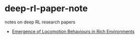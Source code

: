 # deep-rl-paper-note
notes on deep RL research papers

- [Emergence of Locomotion Behaviours in Rich Environments](https://arxiv.org/abs/1707.02286)
